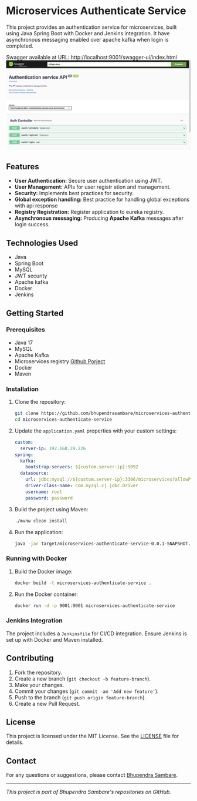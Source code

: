 # Microservices Authenticate Service

This project provides an authentication service for microservices, built using Java Spring Boot with Docker and Jenkins integration. It have asynchronous messaging enabled over apache kafka when login is completed.

Swagger available at URL: http://localhost:9001/swagger-ui/index.html
![Microservices Architecture](./images/screenshoot.png)
## Features

- **User Authentication:** Secure user authentication using JWT.
- **User Management:** APIs for user registr ation and management.
- **Security:** Implements best practices for security.
- **Global exception handling:** Best practice for handling global exceptions with api response
- **Registry Registration:** Register application to eureka registry.
- **Asynchronous messaging:** Producing **Apache Kafka** messages after login success.

## Technologies Used

- Java
- Spring Boot
- MySQL
- JWT security
- Apache kafka
- Docker
- Jenkins

## Getting Started

### Prerequisites

- Java 17
- MySQL
- Apache Kafka
- Microservices registry [Github Porject](https://github.com/bhupendrasambare/microservices-registry)
- Docker
- Maven

### Installation

1. Clone the repository:
    ```bash
    git clone https://github.com/bhupendrasambare/microservices-authenticate-service.git
    cd microservices-authenticate-service
    ```

2. Update the `application.yaml` properties with your custom settings:
    ```yaml
    custom:
      server-ip: 192.168.29.226
    spring:
      kafka:
        bootstrap-servers: ${custom.server-ip}:9092
      datasource:
        url: jdbc:mysql://${custom.server-ip}:3306/microservices?allowPublicKeyRetrieval=true
        driver-class-name: com.mysql.cj.jdbc.Driver
        username: root
        password: password
    ```

3. Build the project using Maven:
    ```bash
    ./mvnw clean install
    ```

4. Run the application:
    ```bash
    java -jar target/microservices-authenticate-service-0.0.1-SNAPSHOT.jar
    ```

### Running with Docker

1. Build the Docker image:
    ```bash
    docker build -t microservices-authenticate-service .
    ```

2. Run the Docker container:
    ```bash
    docker run -d -p 9001:9001 microservices-authenticate-service
    ```

### Jenkins Integration

The project includes a `Jenkinsfile` for CI/CD integration. Ensure Jenkins is set up with Docker and Maven installed.

## Contributing

1. Fork the repository.
2. Create a new branch (`git checkout -b feature-branch`).
3. Make your changes.
4. Commit your changes (`git commit -am 'Add new feature'`).
5. Push to the branch (`git push origin feature-branch`).
6. Create a new Pull Request.

## License

This project is licensed under the MIT License. See the [LICENSE](LICENSE) file for details.

## Contact

For any questions or suggestions, please contact [Bhupendra Sambare](https://github.com/bhupendrasambare).

---

*This project is part of Bhupendra Sambare's repositories on GitHub.*

